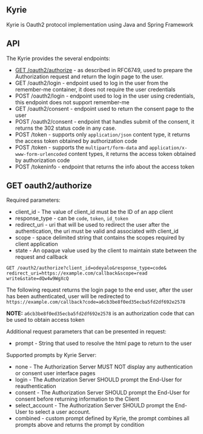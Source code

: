 ## Kyrie

Kyrie is Oauth2 protocol implementation using Java and Spring Framework


## API
The Kyrie provides the several endpoints:

* [GET /oauth2/authorize](#GET-oauth2/authorize) - as described in RFC6749, used to prepare the Authorization request and return the login page to the user.
* GET /oauth2/login - endpoint used to log in the user from the remember-me container, it does not require the user credentials
* POST /oauth2/login - endpoint used to log in the user using credentials, this endpoint does not support remember-me 
* GET /oauth2/consent - endpoint used to return the consent page to the user
* POST /oauth2/consent - endpoint that handles submit of the consent, it returns the 302 status code in any case.  
* POST /token - supports only ``application/json`` content type, it returns the access token obtained by authorization code
* POST /token - supports the ``multipart/form-data`` and ``application/x-www-form-urlencoded`` content types, it returns the access token obtained by authorization code  
* POST /tokeninfo - endpoint that returns the info about the access token

## GET oauth2/authorize
Required parameters: 
* client_id - The value of client_id must be the ID of an app client
* response_type - can be ``code``, ``token``, ``id_token``
* redirect_uri - uri that will be used to redirect the user after the authentication, the uri must be valid and associated with client_id
* scope - space delimited string that contains the scopes required by client application
* state - An opaque value used by the client to maintain
  state between the request and callback

``` http request
GET /oauth2/authorize?client_id=odeyalo&response_type=code&
redirect_uri=https://example.com/callback&scope=read write&state=dQw4w9WgXcQ
```
The following request returns the login page to the end user, after the user has been authenticated, 
user will be redirected to ``https://example.com/callback?code=a6cb3be8f0ed35ecba5fd2df692e2578`` 

**NOTE:** ``a6cb3be8f0ed35ecba5fd2df692e2578`` is an authorization code that can be used to obtain access token

Additional request parameters that can be presented in request:
* prompt - String that used to resolve the html page to return to the user

Supported prompts by Kyrie Server:
* none - The Authorization Server MUST NOT display any authentication or consent user interface pages
* login - The Authorization Server SHOULD prompt the End-User for reauthentication
* consent - The Authorization Server SHOULD prompt the End-User for consent before returning information to the Client
* select_account - The Authorization Server SHOULD prompt the End-User to select a user account.
* combined - custom prompt defined by Kyrie, the prompt combines all prompts above and returns the prompt by condition

